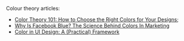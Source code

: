 Colour theory articles:

- [Color Theory 101: How to Choose the Right Colors for Your Designs](https://blog.hubspot.com/marketing/color-theory-design);
- [Why Is Facebook Blue? The Science Behind Colors In Marketing](https://www.fastcompany.com/3009317/why-is-facebook-blue-the-science-behind-colors-in-marketing)
- [Color in UI Design: A (Practical) Framework](https://blog.marvelapp.com/color-ui-design-practical-framework/)
